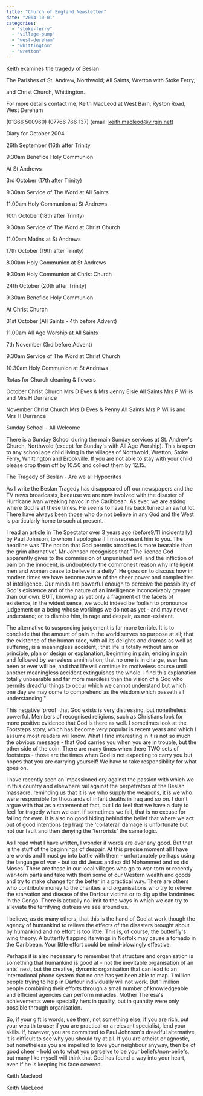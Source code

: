 ```yaml
---
title: "Church of England Newsletter"
date: "2004-10-01"
categories: 
  - "stoke-ferry"
  - "village-pump"
  - "west-dereham"
  - "whittington"
  - "wretton"
---
```


Keith examines the tragedy of Beslan

The Parishes of St. Andrew, Northwold; All Saints, Wretton with Stoke Ferry;

and Christ Church, Whittington.

For more details contact me, Keith MacLeod at West Barn, Ryston Road, West Dereham

(01366 500960) (07766 766 137) (email: keith.macleod@virgin.net)

Diary for October 2004

26th September (16th after Trinity

9.30am Benefice Holy Communion

At St Andrews

3rd October (17th after Trinity)

9.30am Service of The Word at All Saints

11.00am Holy Communion at St Andrews

10th October (18th after Trinity)

9.30am Service of The Word at Christ Church

11.00am Matins at St Andrews

17th October (19th after Trinity)

8.00am Holy Communion at St Andrews

9.30am Holy Communion at Christ Church

24th October (20th after Trinity)

9.30am Benefice Holy Communion

At Christ Church

31st October (All Saints - 4th before Advent)

11.00am All Age Worship at All Saints

7th November (3rd before Advent)

9.30am Service of The Word at Christ Church

10.30am Holy Communion at St Andrews

Rotas for Church cleaning & flowers

October Christ Church Mrs D Eves & Mrs Jenny Elsie All Saints Mrs P Willis and Mrs H Durrance

November Christ Church Mrs D Eves & Penny All Saints Mrs P Willis and Mrs H Durrance

Sunday School - All Welcome

There is a Sunday School during the main Sunday services at St. Andrew's Church, Northwold (except for Sunday's with All Age Worship). This is open to any school age child living in the villages of Northwold, Wretton, Stoke Ferry, Whittington and Brookville. If you are not able to stay with your child please drop them off by 10.50 and collect them by 12.15.

The Tragedy of Beslan - Are we all Hypocrites

As I write the Beslan Tragedy has disappeared off our newspapers and the TV news broadcasts, because we are now involved with the disaster of Hurricane Ivan wreaking havoc in the Caribbean. As ever, we are asking where God is at these times. He seems to have his back turned an awful lot. There have always been those who do not believe in any God and the West is particularly home to such at present.

I read an article in The Spectator over 3 years ago (before9/11 incidentally) by Paul Johnson, to whom I apologise if I misrepresent him to you. The headline was 'The notion that God permits atrocities is more bearable than the grim alternative'. Mr Johnson recognises that "The licence God apparently gives to the commission of unpunished evil, and the infliction of pain on the innocent, is undoubtedly the commonest reason why intelligent men and women cease to believe in a deity". He goes on to discuss how in modern times we have become aware of the sheer power and complexities of intelligence. Our minds are powerful enough to perceive the possibility of God's existence and of the nature of an intelligence inconceivably greater than our own. BUT, knowing as yet only a fragment of the facets of existence, in the widest sense, we would indeed be foolish to pronounce judgement on a being whose workings we do not as yet - and may never - understand; or to dismiss him, in rage and despair, as non-existent.

The alternative to suspending judgement is far more terrible. It is to conclude that the amount of pain in the world serves no purpose at all; that the existence of the human race, with all its delights and dramas as well as suffering, is a meaningless accident,; that life is totally without aim or principle, plan or design or explanation, beginning in pain, ending in pain and followed by senseless annihilation; that no one is in charge, ever has been or ever will be, and that life will continue its motiveless course until another meaningless accident extinguishes the whole. I find this explanation totally unbearable and far more merciless than the vision of a God who permits dreadful things to occur which we cannot understand but which one day we may come to comprehend as the wisdom which passeth all understanding."

This negative 'proof' that God exists is very distressing, but nonetheless powerful. Members of recognised religions, such as Christians look for more positive evidence that God is there as well. I sometimes look at the Footsteps story, which has become very popular is recent years and which I assume most readers will know. What I find interesting in it is not so much the obvious message - that God carries you when you are in trouble, but the other side of the coin. There are many times when there TWO sets of footsteps - those are the times when God is not expecting to carry you but hopes that you are carrying yourself! We have to take responsibility for what goes on.

I have recently seen an impassioned cry against the passion with which we in this country and elsewhere rail against the perpetrators of the Beslan massacre, reminding us that it is we who supply the weapons, it is we who were responsible for thousands of infant deaths in Iraq and so on. I don't argue with that as a statement of fact, but I do feel that we have a duty to feel for tragedy when we can. If sometimes we fail, that is no excuse for failing for ever. It is also no good hiding behind the belief that where we act out of good intentions (eg Iraq) the 'collateral' damage is unfortunate but not our fault and then denying the 'terrorists' the same logic.

As I read what I have written, I wonder if words are ever any good. But that is the stuff of the beginnings of despair. At this precise moment all I have are words and I must go into battle with them - unfortunately perhaps using the language of war - but so did Jesus and so did Mohammed and so did Moses. There are those in our local villages who go to war-torn or recently war-torn parts and take with them some of our Western wealth and goods and try to make change for the better in a practical way. There are others who contribute money to the charities and organisations who try to relieve the starvation and disease of the Darfour victims or to dig up the landmines in the Congo. There is actually no limit to the ways in which we can try to alleviate the terrifying distress we see around us.

I believe, as do many others, that this is the hand of God at work though the agency of humankind to relieve the effects of the disasters brought about by humankind and no effort is too little. This is, of course, the butterfly's wing theory. A butterfly flapping its wings in Norfolk may cause a tornado in the Caribbean. Your little effort could be mind-blowingly effective.

Perhaps it is also necessary to remember that structure and organisation is something that humankind is good at - not the inevitable organisation of an ants' nest, but the creative, dynamic organisation that can lead to an international phone system that no one has yet been able to map. 1 million people trying to help in Darfour individually will not work. But 1 million people combining their efforts through a small number of knowledgeable and efficient agencies can perform miracles. Mother Theresa's achievements were specially hers in quality, but in quantity were only possible through organisation.

So, if your gift is words, use them, not something else; if you are rich, put your wealth to use; if you are practical or a relevant specialist, lend your skills. If, however, you are committed to Paul Johnson's dreadful alternative, it is difficult to see why you should try at all. If you are atheist or agnostic, but nonetheless you are impelled to love your neighbour anyway, then be of good cheer - hold on to what you perceive to be your beliefs/non-beliefs, but many like myself will think that God has found a way into your heart, even if he is keeping his face covered.

Keith Macleod

Keith MacLeod
